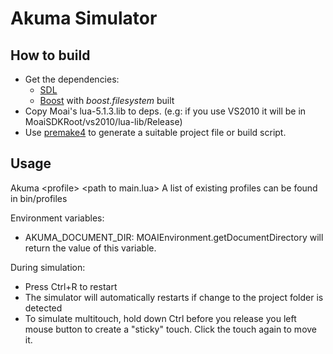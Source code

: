 Akuma Simulator
===============

How to build
------------

* Get the dependencies:
	- [SDL](http://www.libsdl.org/)
	- [Boost](http://www.boost.org) with *boost.filesystem* built
* Copy Moai's lua-5.1.3.lib to deps. (e.g: if you use VS2010 it will be in MoaiSDKRoot/vs2010/lua-lib/Release)
* Use [premake4](http://industriousone.com/premake/download) to generate a suitable project file or build script.

Usage
-----

Akuma &lt;profile&gt; &lt;path to main.lua&gt;
A list of existing profiles can be found in bin/profiles

Environment variables:

* AKUMA_DOCUMENT_DIR: MOAIEnvironment.getDocumentDirectory will return the value of this variable.


During simulation:

* Press Ctrl+R to restart
* The simulator will automatically restarts if change to the project folder is detected
* To simulate multitouch, hold down Ctrl before you release you left mouse button to create a "sticky" touch. Click the touch again to move it.
